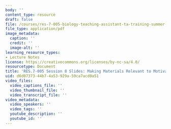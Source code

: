 ```yaml
---
body: ''
content_type: resource
draft: false
file: /courses/res-7-005-biology-teaching-assistant-ta-training-summer-2020/session-8_-making-material-relevant-to-motivate-students_edited_processed.pdf
file_type: application/pdf
image_metadata:
  caption: ''
  credit: ''
  image-alt: ''
learning_resource_types:
- Lecture Notes
license: https://creativecommons.org/licenses/by-nc-sa/4.0/
resourcetype: Document
title: 'RES.7-005 Session 8 Slides: Making Materials Relevant to Motivate Students'
uid: d6d07373-44b7-4a53-929a-59ca7acd0a51
video_files:
  video_captions_file: ''
  video_thumbnail_file: ''
  video_transcript_file: ''
video_metadata:
  video_speakers: ''
  video_tags: ''
  youtube_description: ''
  youtube_id: ''
---
```

